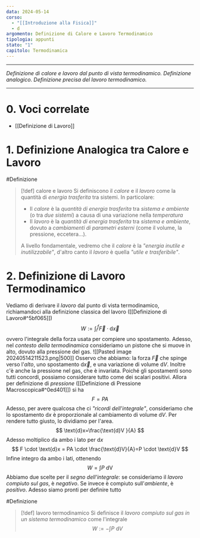 ```yaml
---
data: 2024-05-14
corso:
  - "[[Introduzione alla Fisica]]"
  - d
argomento: Definizione di Calore e Lavoro Termodinamico
tipologia: appunti
stato: "1"
capitolo: Termodinamica
---
```

- - -
*Definizione di calore e lavoro dal punto di vista termodinamico. Definizione analogico. Definizione precisa del lavoro termodinamico.*
- - -
# 0. Voci correlate
- [[Definizione di Lavoro]]
# 1. Definizione Analogica tra Calore e Lavoro
#Definizione 
> [!def] calore e lavoro
> Si definiscono il *calore* e il *lavoro* come la quantità di *energia trasferita* tra sistemi. In particolare:
> - Il *calore* è la *quantità di energia trasferita* tra *sistema e ambiente* (o tra *due sistemi*) a causa di una variazione nella *temperatura*
> - Il *lavoro* è la *quantità di energia trasferita* tra *sistema e ambiente*, dovuto a *cambiamenti di parametri esterni* (come il volume, la pressione, eccetera...).
> 
> A livello fondamentale, vedremo che il *calore* è la *"energia inutile e inutilizzabile"*, d'altro canto il *lavoro* è quella *"utile e trasferibile"*.

# 2. Definizione di Lavoro Termodinamico
Vediamo di derivare il *lavoro* dal punto di vista termodinamico, richiamandoci alla definizione classica del lavoro ([[Definizione di Lavoro#^5bf065]])
$$
W:=\int_i^f \vec{F} \cdot \text{d}\vec{x}
$$
ovvero l'integrale della forza usata per compiere uno spostamento. Adesso, nel *contesto della termodinamica* consideriamo un pistone che si muove in alto, dovuto alla pressione del gas.
![[Pasted image 20240514211523.png|500]]
Osservo che abbiamo: la forza $\vec{F}$ che spinge verso l'*alto*, uno spostamento $\text{d}\vec{x}$, e una variazione di volume $\text{d}V$. Inoltre c'è anche la pressione nel gas, che è invariata. Poiché gli spostamenti sono tutti concordi, possiamo considerare tutto come dei scalari positivi.
Allora per definizione di *pressione* ([[Definizione di Pressione Macroscopica#^0ed401]]) si ha
$$
F = PA
$$
Adesso, per avere qualcosa che ci *"ricordi dell'integrale"*, consideriamo che lo spostamento $\text{d}x$ è proporzionale al cambiamento di volume $\text{d}V$. Per rendere tutto giusto, lo dividiamo per l'area.
$$
\text{d}x=\frac{\text{d}V }{A}
$$
Adesso moltiplico da ambo i lato per $\text{d}x$
$$
F \cdot \text{d}x = PA \cdot \frac{\text{d}V}{A}=P \cdot \text{d}V
$$
Infine integro da ambo i lati, ottenendo
$$
W=\int P \ \text{dV}
$$
Abbiamo due scelte per il *segno dell'integrale*: se consideriamo il *lavoro compiuto sul gas*, è *negativo*. Se invece è compiuto sull'*ambiente*, è *positivo*. Adesso siamo pronti per definire tutto

#Definizione 
> [!def] lavoro termodinamico
> Si definisce il *lavoro compiuto sul gas in un sistema termodinamico* come l'integrale
> $$
> W:=-\int P \text{ d}V
> $$
